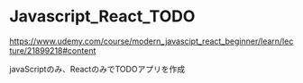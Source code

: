 # Javascript_React_TODO
https://www.udemy.com/course/modern_javascipt_react_beginner/learn/lecture/21899218#content

javaScriptのみ、ReactのみでTODOアプリを作成
